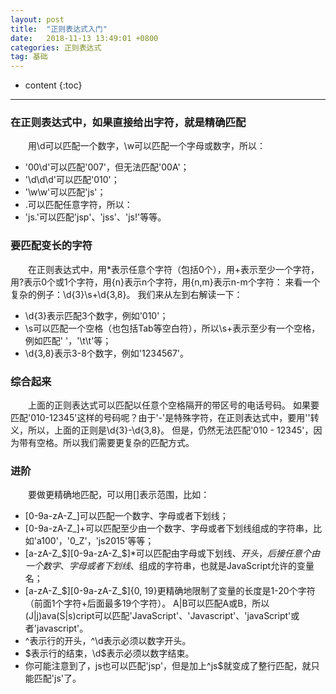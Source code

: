```yaml
---
layout: post
title:  "正则表达式入门"
date:   2018-11-13 13:49:01 +0800
categories: 正则表达式
tag: 基础
---
```


* content
{:toc}


-------
### 在正则表达式中，如果直接给出字符，就是精确匹配

&emsp;&emsp;用\d可以匹配一个数字，\w可以匹配一个字母或数字，所以：
* '00\d'可以匹配'007'，但无法匹配'00A'；
* '\d\d\d'可以匹配'010'；
* '\w\w'可以匹配'js'；
* .可以匹配任意字符，所以：
* 'js.'可以匹配'jsp'、'jss'、'js!'等等。

### 要匹配变长的字符
&emsp;&emsp;在正则表达式中，用*表示任意个字符（包括0个），用+表示至少一个字符，用?表示0个或1个字符，用{n}表示n个字符，用{n,m}表示n-m个字符：
来看一个复杂的例子：\d{3}\s+\d{3,8}。
我们来从左到右解读一下：
* \d{3}表示匹配3个数字，例如'010'；
* \s可以匹配一个空格（也包括Tab等空白符），所以\s+表示至少有一个空格，例如匹配' '，'\t\t'等；
* \d{3,8}表示3-8个数字，例如'1234567'。

### 综合起来
&emsp;&emsp;上面的正则表达式可以匹配以任意个空格隔开的带区号的电话号码。
如果要匹配'010-12345'这样的号码呢？由于'-'是特殊字符，在正则表达式中，要用'\'转义，所以，上面的正则是\d{3}\-\d{3,8}。
但是，仍然无法匹配'010 - 12345'，因为带有空格。所以我们需要更复杂的匹配方式。

### 进阶
&emsp;&emsp;要做更精确地匹配，可以用[]表示范围，比如：
* [0-9a-zA-Z\_]可以匹配一个数字、字母或者下划线；
* [0-9a-zA-Z\_]+可以匹配至少由一个数字、字母或者下划线组成的字符串，比如'a100'，'0_Z'，'js2015'等等；
* [a-zA-Z\_\$][0-9a-zA-Z\_\$]*可以匹配由字母或下划线、$开头，后接任意个由一个数字、字母或者下划线、$组成的字符串，也就是JavaScript允许的变量名；
* [a-zA-Z\_\$][0-9a-zA-Z\_\$]{0, 19}更精确地限制了变量的长度是1-20个字符（前面1个字符+后面最多19个字符）。
A|B可以匹配A或B，所以(J|j)ava(S|s)cript可以匹配'JavaScript'、'Javascript'、'javaScript'或者'javascript'。
* ^表示行的开头，^\d表示必须以数字开头。
* $表示行的结束，\d$表示必须以数字结束。
* 你可能注意到了，js也可以匹配'jsp'，但是加上^js$就变成了整行匹配，就只能匹配'js'了。